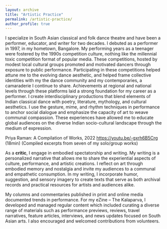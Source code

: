 ```yaml
---
layout: archive
title: "Artistic Practice"
permalink: /artistic-practice/
author_profile: true
---
```

I specialize in South Asian classical and folk dance theatre and have been a performer, educator, and writer for two decades. I debuted as a performer in 1997, in my hometown, Bangalore. My performing years as a teenager were fostered by the 1990s competition culture, nothing like the millennial toxic competition format of popular media. These competitions, hosted by modest local cultural groups promoted and motivated dancers through exposure to public performance. Participating in these competitions helped attune me to the evolving dance aesthetic, and helped frame collective identities with my the dance community and my contemporaries, a camaraderie I continue to share. Achievements at regional and national levels through these platforms laid a strong foundation for my career as a performer. 
I create interdisciplinary productions that blend elements of Indian classical dance with poetry, literature, mythology, and cultural aesthetics. I use the gesture, mime, and rhythm techniques in performance to anchor social dialogue and emphasize the capacity of art to weave communal compassion. These experiences have allowed me to educate global audiences on the diverse Indian socio-cultural landscape through the medium of expression. 

Priya Raman: A Compilation of Works, 2022
https://youtu.be/-gxrh6B5Crg (18min) 
(Compiled excerpts from seven of my solo/group works) 

As a **critic**, I engage in embodied spectatorship and writing. My writing is a personalized narrative that allows me to share the experiential aspects of culture, performance, and artistic creations. I reflect on art through embodied memory and nostalgia and invite my audiences to a communal and empathetic consumption. In my writing, I incorporate humor, suggestion, and sensory imagery to create texts that serve as both archival records and practical resources for artists and audiences alike.

My columns and commentaries published in print and online media documented trends in performance. For my eZine – The Kalaparva, I developed and managed regular content which included curating a diverse range of materials such as performance previews, reviews, travel narratives, feature articles, interviews, and news updates focused on South Asian arts. I also encouraged and welcomed contributions from volunteers. 

